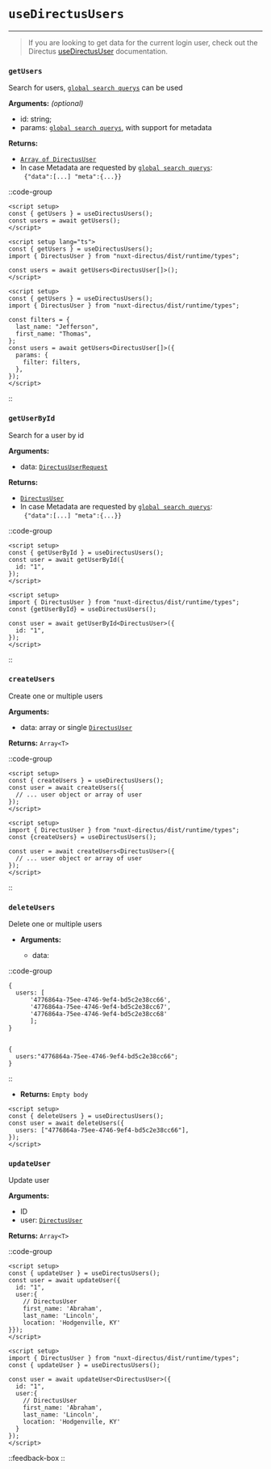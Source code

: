 # `useDirectusUsers`

---

> If you are looking to get data for the current login user, check out the Directus [useDirectusUser](/features/usedirectususer) documentation.

### `getUsers`

Search for users, [`global search querys`](/types/directusqueryparams) can be used

**Arguments:** _(optional)_

- id: string;
- params: [`global search querys`](/types/directusqueryparams), with support for metadata

**Returns:**

- [`Array of DirectusUser`](/types/directususer)
- In case Metadata are requested by [`global search querys`](/types/directusqueryparams):  
  ` {"data":[...] "meta":{...}}`

::code-group

```vue [JavaScript]
<script setup>
const { getUsers } = useDirectusUsers();
const users = await getUsers();
</script>
```

```vue [TypeScript]
<script setup lang="ts">
const { getUsers } = useDirectusUsers();
import { DirectusUser } from "nuxt-directus/dist/runtime/types";

const users = await getUsers<DirectusUser[]>();
</script>
```

```vue [ with Parameters]
<script setup>
const { getUsers } = useDirectusUsers();
import { DirectusUser } from "nuxt-directus/dist/runtime/types";

const filters = {
  last_name: "Jefferson",
  first_name: "Thomas",
};
const users = await getUsers<DirectusUser[]>({
  params: {
    filter: filters,
  },
});
</script>
```

::

### `getUserById`

Search for a user by id

**Arguments:**

- data: [`DirectusUserRequest`](https://github.com/directus-community/nuxt-directus/blob/master/src/runtime/types/index.d.ts#L61)

**Returns:**

- [`DirectusUser`](/types/directususer)
- In case Metadata are requested by [`global search querys`](/types/directusqueryparams):  
  ` {"data":[...] "meta":{...}}`

::code-group

```vue [JavaScript]
<script setup>
const { getUserById } = useDirectusUsers();
const user = await getUserById({
  id: "1",
});
</script>
```

```vue [TypeScript]
<script setup>
import { DirectusUser } from "nuxt-directus/dist/runtime/types";
const {getUserById} = useDirectusUsers();

const user = await getUserById<DirectusUser>({
  id: "1",
});
</script>
```

::

### `createUsers`

Create one or multiple users

**Arguments:**

- data: array or single [`DirectusUser`](/types/directususer)

**Returns:** `Array<T>`

::code-group

```vue [JavaScript]
<script setup>
const { createUsers } = useDirectusUsers();
const user = await createUsers({
  // ... user object or array of user
});
</script>
```

```vue [TypeScript]
<script setup>
import { DirectusUser } from "nuxt-directus/dist/runtime/types";
const {createUsers} = useDirectusUsers();

const user = await createUsers<DirectusUser>({
  // ... user object or array of user
});
</script>
```

::

### `deleteUsers`

Delete one or multiple users

- **Arguments:**

  - data:

::code-group

```js[multiple (array)]
{
  users: [
      '4776864a-75ee-4746-9ef4-bd5c2e38cc66',
      '4776864a-75ee-4746-9ef4-bd5c2e38cc67',
      '4776864a-75ee-4746-9ef4-bd5c2e38cc68'
      ];
}
```

```js[single (string)]

{
  users:"4776864a-75ee-4746-9ef4-bd5c2e38cc66";
}

```

::

- **Returns:** `Empty body`

```vue [JavaScript]
<script setup>
const { deleteUsers } = useDirectusUsers();
const user = await deleteUsers({
  users: ["4776864a-75ee-4746-9ef4-bd5c2e38cc66"],
});
</script>
```

### `updateUser`

Update user

**Arguments:**

- ID
- user: [`DirectusUser`](/types/directususer)

**Returns:** `Array<T>`

::code-group

```vue [JavaScript]
<script setup>
const { updateUser } = useDirectusUsers();
const user = await updateUser({
  id: "1",
  user:{
    // DirectusUser
    first_name: 'Abraham',
    last_name: 'Lincoln',
    location: 'Hodgenville, KY'
}});
</script>
```

```vue [TypeScript]
<script setup>
import { DirectusUser } from "nuxt-directus/dist/runtime/types";
const { updateUser } = useDirectusUsers();

const user = await updateUser<DirectusUser>({
  id: "1",
  user:{
    // DirectusUser
    first_name: 'Abraham',
    last_name: 'Lincoln',
    location: 'Hodgenville, KY'
  }
});
</script>
```

::feedback-box
::

